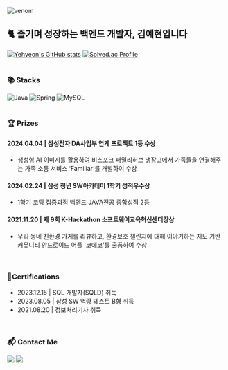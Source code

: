 

  ![venom](https://capsule-render.vercel.app/api?type=venom&height=200&text=Yehyeon+Kim&theme=gruvbox_light)
  
  ## 🐈 즐기며 성장하는 백엔드 개발자, 김예현입니다

  [![Yehyeon's GitHub stats](https://github-readme-stats.vercel.app/api?username=yeaaaaahhhhh&theme=gruvbox)](https://github.com/yeaaaaahhhhh/github-readme-stats)
  [![Solved.ac Profile](http://mazassumnida.wtf/api/v2/generate_badge?boj=k133117)](https://solved.ac/k133117/)
<br/><br/>
### 📚 Stacks
<!--
https://img.shields.io/badge/<텍스트>-<색>?logo=<로고>
로고와 색은 하기 참고
https://simpleicons.org/
-->
![Java](https://img.shields.io/badge/java-%23ED8B00.svg?style=for-the-badge&logo=openjdk&logoColor=white)
![Spring](https://img.shields.io/badge/spring-%236DB33F.svg?style=for-the-badge&logo=spring&logoColor=white)
![MySQL](https://img.shields.io/badge/mysql-%2300f.svg?style=for-the-badge&logo=mysql&logoColor=white)  
<br/>
### 🏆 Prizes
<div align = "left">
  <h4> 2024.04.04 | 삼성전자 DA사업부 연계 프로젝트 1등 수상</h4>
  <ul>
    <li>생성형 AI 이미지를 활용하여 비스포크 패밀리허브 냉장고에서 가족들을 연결해주는 가족 소통 서비스 ‘Familiar’를 개발하여 수상</li>
  </ul>
  <h4> 2024.02.24 | 삼성 청년 SW아카데미 1학기 성적우수상</h4>
  <ul>
    <li>1학기 코딩 집중과정 백엔드 JAVA전공 종합성적 2등</li>
  </ul>
  <h4> 2021.11.20 | 제 9회 K-Hackathon 소프트웨어교육혁신센터장상</h4>
  <ul>
    <li>우리 동네 친환경 가게를 리뷰하고, 환경보호 챌린지에 대해 이야기하는 지도 기반 커뮤니티 안드로이드 어플 '코에코'를 출품하여 수상</li>
  </ul>
</div>
<br/>

### 📜Certifications
<ul>
  <li> 2023.12.15 | SQL 개발자(SQLD) 취득</li>
  <li> 2023.08.05 | 삼성 SW 역량 테스트 B형 취득</li>
  <li> 2021.08.20 | 정보처리기사 취득</li>
</ul>
<br/>

### 📬 Contact Me
<a href="https://yeaaaaahhhhh.tistory.com"><img src="https://img.shields.io/badge/Tech%20Blog-20C997?style=flat-square&logo=Velog&logoColor=white"></a>
<img src="https://img.shields.io/badge/qkdo12@naver.com-03C75A?style=flat-square&logo=Naver&logoColor=white">

  


<!--
**yeaaaaahhhhh/yeaaaaahhhhh** is a ✨ _special_ ✨ repository because its `README.md` (this file) appears on your GitHub profile.

Here are some ideas to get you started:

- 🔭 I’m currently working on ...
- 🌱 I’m currently learning ...
- 👯 I’m looking to collaborate on ...
- 🤔 I’m looking for help with ...
- 💬 Ask me about ...
- 📫 How to reach me: ...
- 😄 Pronouns: ...
- ⚡ Fun fact: ...
-->

